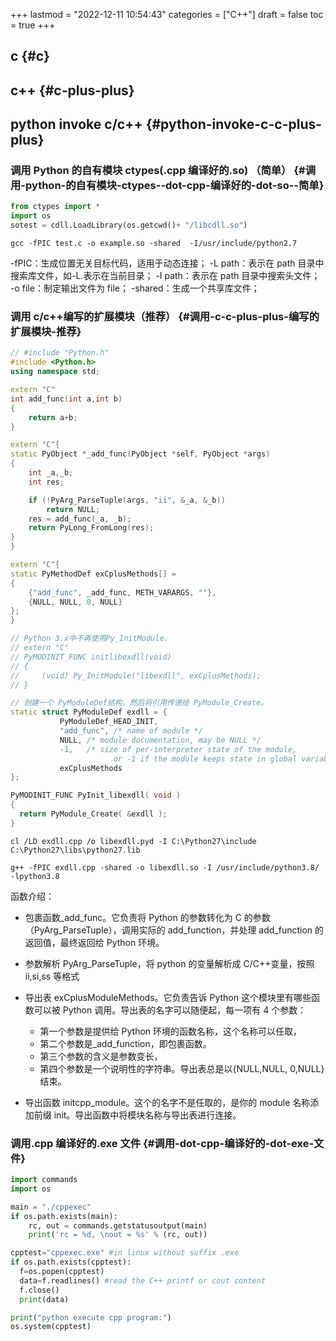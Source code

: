 +++
lastmod = "2022-12-11 10:54:43"
categories = ["C++"]
draft = false
toc = true
+++

## c {#c}


## c++ {#c-plus-plus}


## python invoke c/c++ {#python-invoke-c-c-plus-plus}


### 调用 Python 的自有模块 ctypes(.cpp 编译好的.so) （简单） {#调用-python-的自有模块-ctypes--dot-cpp-编译好的-dot-so--简单}

```python { linenos=table, linenostart=1 }
from ctypes import *
import os
sotest = cdll.LoadLibrary(os.getcwd()+ "/libcdll.so")
```

```shell
gcc -fPIC test.c -o example.so -shared  -I/usr/include/python2.7
```

-fPIC：生成位置无关目标代码，适用于动态连接；
-L path：表示在 path 目录中搜索库文件，如-L.表示在当前目录；
-I path：表示在 path 目录中搜索头文件；
-o file：制定输出文件为 file；
-shared：生成一个共享库文件；


### 调用 c/c++编写的扩展模块（推荐） {#调用-c-c-plus-plus-编写的扩展模块-推荐}

```c++
// #include "Python.h"
#include <Python.h>
using namespace std;

extern "C"
int add_func(int a,int b)
{
    return a+b;
}

extern "C"{
static PyObject *_add_func(PyObject *self, PyObject *args)
{
    int _a,_b;
    int res;

    if (!PyArg_ParseTuple(args, "ii", &_a, &_b))
        return NULL;
    res = add_func(_a, _b);
    return PyLong_FromLong(res);
}
}

extern "C"{
static PyMethodDef exCplusMethods[] =
{
    {"add_func", _add_func, METH_VARARGS, ""},
    {NULL, NULL, 0, NULL}
};
}

// Python 3.x中不再使用Py_InitModule.
// extern "C"
// PyMODINIT_FUNC initlibexdll(void)
// {
//     (void) Py_InitModule("libexdll", exCplusMethods);
// }

// 创建一个 PyModuleDef结构，然后将引用传递给 PyModule_Create。
static struct PyModuleDef exdll = {
           PyModuleDef_HEAD_INIT,
           "add_func", /* name of module */
           NULL, /* module documentation, may be NULL */
           -1,   /* size of per-interpreter state of the module,
                       or -1 if the module keeps state in global variables. */
           exCplusMethods
};

PyMODINIT_FUNC PyInit_libexdll( void )
{
  return PyModule_Create( &exdll );
}

```

```shell
cl /LD exdll.cpp /o libexdll.pyd -I C:\Python27\include C:\Python27\libs\python27.lib

g++ -fPIC exdll.cpp -shared -o libexdll.so -I /usr/include/python3.8/ -lpython3.8
```

函数介绍：

-   包裹函数_add_func。它负责将 Python 的参数转化为 C 的参数（PyArg_ParseTuple），调用实际的 add_function，并处理 add_function 的返回值，最终返回给 Python 环境。

-   参数解析 PyArg_ParseTuple，将 python 的变量解析成 C/C++变量，按照 ii,si,ss 等格式
-   导出表 exCplusModuleMethods。它负责告诉 Python 这个模块里有哪些函数可以被 Python 调用。导出表的名字可以随便起，每一项有 4 个参数：
    -   第一个参数是提供给 Python 环境的函数名称，这个名称可以任取，
    -   第二个参数是_add_function，即包裹函数。
    -   第三个参数的含义是参数变长，
    -   第四个参数是一个说明性的字符串。导出表总是以{NULL,NULL, 0,NULL}结束。

-   导出函数 initcpp_module。这个的名字不是任取的，是你的 module 名称添加前缀 init。导出函数中将模块名称与导出表进行连接。


### 调用.cpp 编译好的.exe 文件 {#调用-dot-cpp-编译好的-dot-exe-文件}

```python { linenos=table, linenostart=1 }
import commands
import os

main = "./cppexec"
if os.path.exists(main):
    rc, out = commands.getstatusoutput(main)
    print('rc = %d, \nout = %s' % (rc, out))

cpptest="cppexec.exe" #in linux without suffix .exe
if os.path.exists(cpptest):
  f=os.popen(cpptest)
  data=f.readlines() #read the C++ printf or cout content
  f.close()
  print(data)

print("python execute cpp program:")
os.system(cpptest)
```